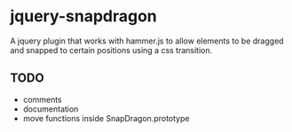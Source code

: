 jquery-snapdragon
=================

A jquery plugin that works with hammer.js to allow elements to be dragged and snapped to certain positions using a css transition.

## TODO
* comments
* documentation
* move functions inside SnapDragon.prototype
